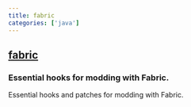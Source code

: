 ```yaml
---
title: fabric
categories: ['java']
---
```

## [fabric](https://github.com/FabricMC/fabric)

### Essential hooks for modding with Fabric.


Essential hooks and patches for modding with Fabric.
